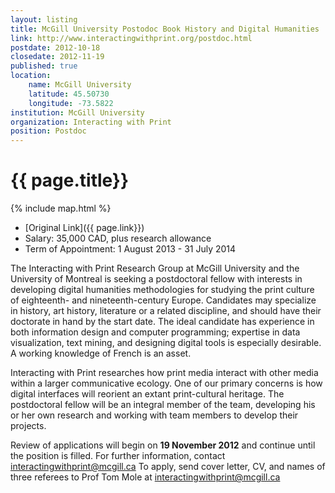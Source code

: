 ```yaml
---
layout: listing
title: McGill University Postodoc Book History and Digital Humanities
link: http://www.interactingwithprint.org/postdoc.html
postdate: 2012-10-18
closedate: 2012-11-19
published: true
location:
    name: McGill University
    latitude: 45.50730
    longitude: -73.5822
institution: McGill University
organization: Interacting with Print
position: Postdoc
---
```



# {{ page.title}}

{% include map.html %}



* [Original Link]({{ page.link}})
* Salary: 35,000 CAD, plus research allowance
* Term of Appointment: 1 August 2013 - 31 July 2014

The Interacting with Print Research Group at McGill University and the University of Montreal is seeking a postdoctoral fellow with interests in developing digital humanities methodologies for studying the print culture of eighteenth- and nineteenth-century Europe. Candidates may specialize in history, art history, literature or a related discipline, and should have their doctorate in hand by the start date. The ideal candidate has experience in both information design and computer programming; expertise in data visualization, text mining, and designing digital tools is especially desirable. A working knowledge of French is an asset.

Interacting with Print researches how print media interact with other media within a larger communicative ecology. One of our primary concerns is how digital interfaces will reorient an extant print-cultural heritage. The postdoctoral fellow will be an integral member of the team, developing his or her own research and working with team members to develop their projects.

Review of applications will begin on **19 November 2012** and continue until the position is filled.
For further information, contact <interactingwithprint@mcgill.ca>
To apply, send cover letter, CV, and names of three referees to Prof Tom Mole at <interactingwithprint@mcgill.ca>